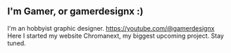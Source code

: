 ## I'm Gamer, or gamerdesignx :)
I'm an hobbyist graphic designer. https://youtube.com/@gamerdesignx
Here I started my website Chromanext, my biggest upcoming project. Stay tuned.
<!--
Here are some ideas to get you started:

- 🔭 I’m currently working on ...
- 🌱 I’m currently learning ...
- 👯 I’m looking to collaborate on ...
- 🤔 I’m looking for help with ...
- 💬 Ask me about ...
- 📫 How to reach me: ...
- 😄 Pronouns: ...
- ⚡ Fun fact: ...
